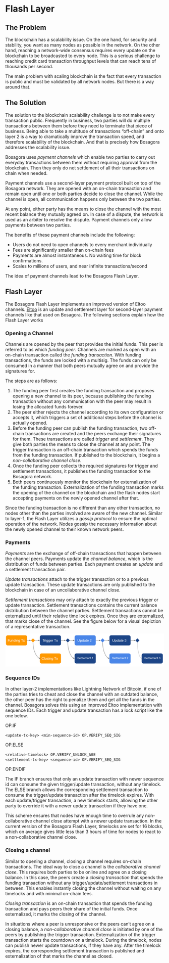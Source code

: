 # Flash Layer

## The Problem

The blockchain has a scalability issue. On the one hand, for security and stability, you want as many nodes as possible in the network. On the other hand, reaching a network-wide consensus requires every update on the blockchain to be broadcasted to every node. This is a serious challenge to reaching credit card transaction throughput levels that can reach tens of thousands per second.

The main problem with scaling blockchain is the fact that every transaction is public and must be validated by all network nodes. But there is a way around that.

## The Solution

The solution to the blockchain scalability challenge is to not make every transaction public. Frequently in business, two parties will do multiple transactions between them before they need to terminate that piece of business. Being able to take a multitude of transactions “off-chain” and onto layer 2 is a way to dramatically improve the transaction speed, and therefore scalability of the blockchain. And that is precisely how Bosagora addresses the scalability issue.

Bosagora uses *payment channels* which enable two parties to carry out everyday transactions between them without requiring approval from the blockchain. Then they only do net settlement of all their transactions on chain when needed.

Payment channels use a  second-layer payment protocol built on top of the Bosagora network. They are opened with an on-chain transaction and remain open until one or both parties decide to close the channel. While the channel is open, all communication happens only between the two parties.

At any point, either party has the means to close the channel with the most recent balance they mutually agreed on. In case of a dispute, the network is used as an arbiter to resolve the dispute. Payment channels only allow payments between two parties.

The benefits of these payment channels include the following:

+ Users do not need to open channels to every merchant individually
+ Fees are significantly smaller than on-chain fees
+ Payments are almost instantaneous. No waiting time for block confirmations.
+ Scales to millions of users, and near infinite transactions/second

The idea of payment channels lead to the Bosagora Flash Layer.

## Flash Layer

The Bosagora Flash Layer implements an improved version of Eltoo channels. [Eltoo]( https://bitcoinops.org/en/topics/eltoo/) is an update and settlement layer for second-layer payment channels like that used on Bosagora. The following sections explain how the Flash Layer works

### Opening a Channel

Channels are opened by the peer that provides the initial funds. This peer is referred to as which *funding peer*. Channels are marked as open with an on-chain transaction called the *funding transaction*. With funding transactions, the funds are locked with a multisig. The funds can only be consumed in a manner that both peers mutually agree on and provide the signatures for.

The steps are as follows:

1. The funding peer first creates the funding transaction and proposes opening a new channel to its peer, because publishing the funding transaction without any communication with the peer may result in losing the allocated funds forever.
2. The peer either rejects the channel according to its own configuration or accepts it, which triggers a set of additional steps before the channel is actually opened.
3. Before the funding peer can publish the funding transaction, two off-chain transactions are created and the peers exchange their signatures for them. These transactions are called *trigger* and *settlement*. They give both parties the means to close the channel at any point. The trigger transaction is an off-chain transaction which spends the funds from the funding transaction. If published to the blockchain, it begins a *non-collaborative channel close*.
4. Once the funding peer collects the required signatures for trigger and settlement transactions, it publishes the funding transaction to the Bosagora network.
5. Both peers continuously monitor the blockchain for externalization of the funding transaction. Externalization of the funding transaction marks the opening of the channel on the blockchain and the flash nodes start accepting payments on the newly opened channel after that.

Since the funding transaction is no different than any other transaction, no nodes other than the parties involved are aware of the new channel. Similar to layer-1, the Flash Layer utilizes a *gossip protocol* to ensure the optimal operation of the network. Nodes gossip the necessary information about the newly opened channel to their known network peers.

### Payments

*Payments* are the exchange of off-chain transactions that happen between the channel peers. Payments update the *channel balance*, which is the distribution of funds between parties. Each payment creates an *update* and a settlement transaction pair.

*Update transactions* attach to the trigger transaction or to a previous update transaction. These update transactions are only published to the blockchain in case of an uncollaborative channel close.

*Settlement transactions* may only attach to exactly the previous trigger or update transaction.  Settlement transactions contains the current balance distribution between the channel parties. Settlement transactions cannot be externalized until their relative time lock expires. Once they are externalized, that marks close of the channel. See the figure below for a visual depiction of a representative transaction.

![funding transaction](funding-transaction.png)

### Sequence IDs

In other layer-2 implementations like Lightning Network of Bitcoin, if one of the parties tries to cheat and close the channel with an outdated balance, the other peer has the right to penalize them and get all the funds in the channel. Bosagora solves this using an improved Eltoo implementation with sequence IDs. Each trigger and update transaction has a lock script like the one below.

OP.IF

    <update-tx-key> <min-sequence-id> OP.VERIFY_SEQ_SIG 
OP.ELSE

    <relative-timelock> OP.VERIFY_UNLOCK_AGE
    <settlement-tx-key> <sequence-id> OP.VERIFY_SEQ_SIG
    
OP.ENDIF

The IF branch ensures that only an update transaction with newer sequence id can consume the given trigger/update transaction, without any timelock. The ELSE branch allows the corresponding settlement transaction to consume the trigger/update transaction after the timelock expires. With each update/trigger transaction, a new timelock starts, allowing the other party to override it with a newer update transaction if they have one.

This scheme ensures that nodes have enough time to overrule any non-collaborative channel close attempt with a newer update transaction. In the current version of the Bosagora Flash Layer, timelocks are set for 16 blocks, which on average gives little less than 3 hours of time for nodes to react to a non-collaborative channel close.

### Closing a channel

Similar to opening a channel, closing a channel requires on-chain transactions. The ideal way to close a channel is the *collaborative channel close*. This requires both parties to be online and agree on a closing balance. In this case, the peers create a *closing transaction* that spends the funding transaction without any trigger/update/settlement transactions in between. This enables instantly closing the channel without waiting on any timelocks and with minimal on-chain fees.

*Closing transaction* is an on-chain transaction that spends the funding transaction and pays peers their share of the initial funds. Once externalized, it marks the closing of the channel.

In situations where a peer is unresponsive or the peers can’t agree on a closing balance, a *non-collaborative channel close* is initiated by one of the peers by publishing the trigger transaction. Externalization of the trigger transaction starts the countdown on a timelock. During the timelock, nodes can publish newer update transactions, if they have  any. After the timelock expires, the corresponding settlement transaction is published and externalization of that marks the channel as closed.





